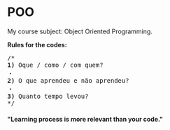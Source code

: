 # POO
My course subject: Object Oriented Programming.

**Rules for the codes:**
<pre>
/*
<strong>1)</strong> Oque / como / com quem?
・
<strong>2)</strong> O que aprendeu e não aprendeu?
・
<strong>3)</strong> Quanto tempo levou?
*/
</pre>
#### "Learning process is more relevant than your code."
